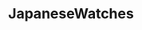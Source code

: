 ---
title: JapaneseWatches
crosslinks:
- Watchexchange
- Watches
- watchexchange
- WatchesCirclejerk
- r0042
---